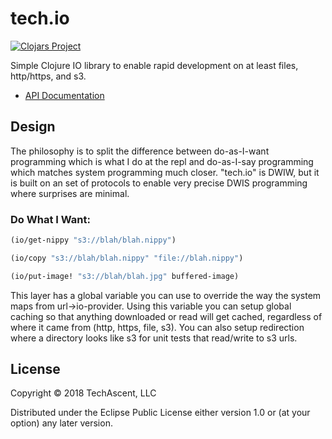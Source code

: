 # tech.io

[![Clojars Project](https://clojars.org/techascent/tech.io/latest-version.svg)](https://clojars.org/techascent/tech.io)

Simple Clojure IO library to enable rapid development on at least files, http/https, and s3.

* [API Documentation](https://techascent.github.io/tech.io/)


## Design

The philosophy is to split the difference between do-as-I-want programming which is what
I do at the repl and do-as-I-say programming which matches system programming much
closer.  "tech.io" is DWIW, but it is built on an set of protocols to enable very
precise DWIS programming where surprises are minimal.

### Do What I Want:
```clojure
(io/get-nippy "s3://blah/blah.nippy")

(io/copy "s3://blah/blah.nippy" "file://blah.nippy")

(io/put-image! "s3://blah/blah.jpg" buffered-image)

```
This layer has a global variable you can use to override the way the system maps from
url->io-provider.  Using this variable you can setup global caching so that anything
downloaded or read will get cached, regardless of where it came from (http, https, file,
s3).  You can also setup redirection where a directory looks like s3 for unit tests that
read/write to s3 urls.

## License

Copyright © 2018 TechAscent, LLC

Distributed under the Eclipse Public License either version 1.0 or (at
your option) any later version.
